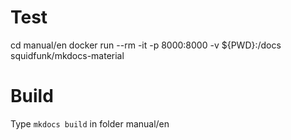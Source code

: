 # Test

cd manual/en
docker run --rm -it -p 8000:8000 -v ${PWD}:/docs squidfunk/mkdocs-material

# Build
Type `mkdocs build` in folder manual/en